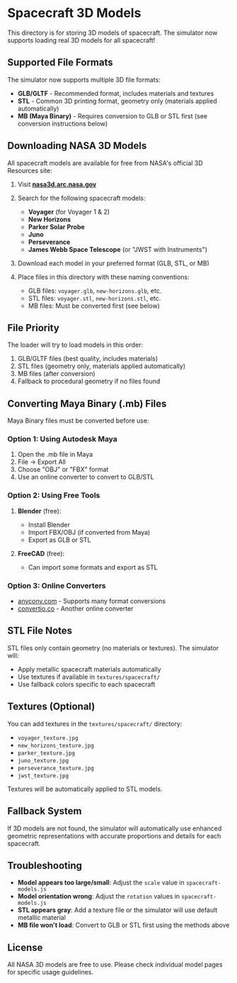 # Spacecraft 3D Models

This directory is for storing 3D models of spacecraft. The simulator now supports loading real 3D models for all spacecraft!

## Supported File Formats

The simulator now supports multiple 3D file formats:
- **GLB/GLTF** - Recommended format, includes materials and textures
- **STL** - Common 3D printing format, geometry only (materials applied automatically)
- **MB (Maya Binary)** - Requires conversion to GLB or STL first (see conversion instructions below)

## Downloading NASA 3D Models

All spacecraft models are available for free from NASA's official 3D Resources site:

1. Visit **[nasa3d.arc.nasa.gov](https://nasa3d.arc.nasa.gov)**
2. Search for the following spacecraft models:
   - **Voyager** (for Voyager 1 & 2)
   - **New Horizons**
   - **Parker Solar Probe**
   - **Juno**
   - **Perseverance**
   - **James Webb Space Telescope** (or "JWST with Instruments")

3. Download each model in your preferred format (GLB, STL, or MB)

4. Place files in this directory with these naming conventions:
   - GLB files: `voyager.glb`, `new-horizons.glb`, etc.
   - STL files: `voyager.stl`, `new-horizons.stl`, etc.
   - MB files: Must be converted first (see below)

## File Priority

The loader will try to load models in this order:
1. GLB/GLTF files (best quality, includes materials)
2. STL files (geometry only, materials applied automatically)
3. MB files (after conversion)
4. Fallback to procedural geometry if no files found

## Converting Maya Binary (.mb) Files

Maya Binary files must be converted before use:

### Option 1: Using Autodesk Maya
1. Open the .mb file in Maya
2. File → Export All
3. Choose "OBJ" or "FBX" format
4. Use an online converter to convert to GLB/STL

### Option 2: Using Free Tools
1. **Blender** (free):
   - Install Blender
   - Import FBX/OBJ (if converted from Maya)
   - Export as GLB or STL
   
2. **FreeCAD** (free):
   - Can import some formats and export as STL

### Option 3: Online Converters
- [anyconv.com](https://anyconv.com) - Supports many format conversions
- [convertio.co](https://convertio.co) - Another online converter

## STL File Notes

STL files only contain geometry (no materials or textures). The simulator will:
- Apply metallic spacecraft materials automatically
- Use textures if available in `textures/spacecraft/`
- Use fallback colors specific to each spacecraft

## Textures (Optional)

You can add textures in the `textures/spacecraft/` directory:
- `voyager_texture.jpg`
- `new_horizons_texture.jpg`
- `parker_texture.jpg`
- `juno_texture.jpg`
- `perseverance_texture.jpg`
- `jwst_texture.jpg`

Textures will be automatically applied to STL models.

## Fallback System

If 3D models are not found, the simulator will automatically use enhanced geometric representations with accurate proportions and details for each spacecraft.

## Troubleshooting

- **Model appears too large/small**: Adjust the `scale` value in `spacecraft-models.js`
- **Model orientation wrong**: Adjust the `rotation` values in `spacecraft-models.js`
- **STL appears gray**: Add a texture file or the simulator will use default metallic material
- **MB file won't load**: Convert to GLB or STL first using the methods above

## License

All NASA 3D models are free to use. Please check individual model pages for specific usage guidelines.